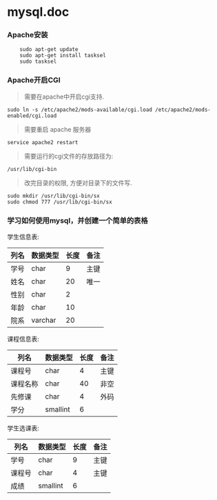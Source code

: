 # mysql.doc
### Apache安装
```~
    sudo apt-get update
    sudo apt-get install tasksel
    sudo tasksel
```
### Apache开启CGI

>需要在apache中开启cgi支持.
```~
sudo ln -s /etc/apache2/mods-available/cgi.load /etc/apache2/mods-enabled/cgi.load
```
    
>需要重启 apache 服务器
```~
service apache2 restart
```

>需要运行的cgi文件的存放路径为:
```~
/usr/lib/cgi-bin
```

>改完目录的权限, 方便对目录下的文件写.
```~
sudo mkdir /usr/lib/cgi-bin/sx
sudo chmod 777 /usr/lib/cgi-bin/sx
```
### 学习如何使用mysql，并创建一个简单的表格
学生信息表:
  
| 列名 | 数据类型 | 长度 | 备注 |
 |------|--------|------|------|
| 学号 | char    | 9  |主键  |  
| 姓名 | char    | 20  |唯一  |  
| 性别 | char    | 2   |   |  
| 年龄 | char    | 10  |   |   
 | 院系 | varchar | 20  |   |  

 课程信息表:
 
 | 列名 | 数据类型 | 长度 | 备注 |  
 |------|--------|------|------|  
| 课程号 | char   | 4  |主键  |  
| 课程名称 | char | 40  |非空  |  
| 先修课 | char | 4  | 外码  |  
| 学分 | smallint | 6   |   |  
 
 学生选课表:
 
 | 列名 | 数据类型 | 长度 | 备注 |  
 |------|--------|------|------|  
 | 学号 | char   | 9  |主键  |  
| 课程号 | char | 4  | 主键  |  
| 成绩 | smallint | 6 |   |   
